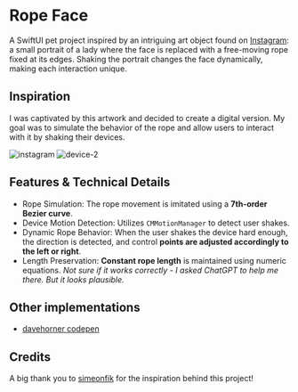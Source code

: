 # Rope Face

A SwiftUI pet project inspired by an intriguing art object found on [Instagram](https://www.instagram.com/reel/DFRQRbVuShR/?utm_source=ig_web_copy_link&igsh=MzRlODBiNWFlZA==): a small portrait of a lady where the face is replaced with a free-moving rope fixed at its edges. Shaking the portrait changes the face dynamically, making each interaction unique.

## Inspiration 

I was captivated by this artwork and decided to create a digital version. My goal was to simulate the behavior of the rope and allow users to interact with it by shaking their devices.

![instagram](https://github.com/user-attachments/assets/cf9273b1-8e35-4611-9182-c428ce006544)
![device-2](https://github.com/user-attachments/assets/40bf13ea-af3f-4d3a-8fbd-cffd148b1279)



## Features & Technical Details

- Rope Simulation: The rope movement is imitated using a **7th-order Bezier curve**.
- Device Motion Detection: Utilizes `CMMotionManager` to detect user shakes.
- Dynamic Rope Behavior: When the user shakes the device hard enough, the direction is detected, and control **points are adjusted accordingly to the left or right**.
- Length Preservation: **Constant rope length** is maintained using numeric equations. *Not sure if it works correctly - I asked ChatGPT to help me there. But it looks plausible.*

## Other implementations

- [davehorner codepen](https://codepen.io/Dave-Horner/pen/XJrveYd)

## Credits

A big thank you to [simeonfik](https://www.instagram.com/simeonfik/) for the inspiration behind this project!
